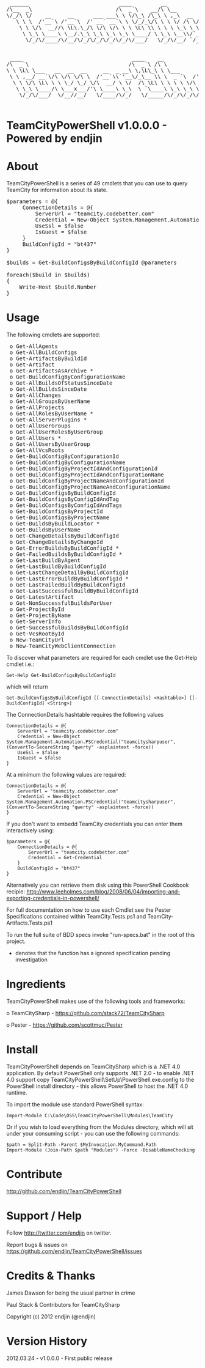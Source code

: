 <pre>
 ______                            ____         __                
/\__  _\                          /\  _`\    __/\ \__             
\/_/\ \/    __     __      ___ ___\ \ \/\_\ /\_\ \ ,_\  __  __    
   \ \ \  /'__`\ /'__`\  /' __` __`\ \ \/_/_\/\ \ \ \/ /\ \/\ \   
    \ \ \/\  __//\ \L\.\_/\ \/\ \/\ \ \ \L\ \\ \ \ \ \_\ \ \_\ \  
     \ \_\ \____\ \__/.\_\ \_\ \_\ \_\ \____/ \ \_\ \__\\/`____ \ 
      \/_/\/____/\/__/\/_/\/_/\/_/\/_/\/___/   \/_/\/__/ `/___/> \
                                                            /\___/
                                                            \/__/ 
 ____                                  ____    __              ___   ___      
/\  _`\                               /\  _`\ /\ \            /\_ \ /\_ \     
\ \ \L\ \___   __  __  __     __  _ __\ \,\L\_\ \ \___      __\//\ \\//\ \    
 \ \ ,__/ __`\/\ \/\ \/\ \  /'__`\\`'__\/_\__ \\ \  _ `\  /'__`\\ \ \ \ \ \   
  \ \ \/\ \L\ \ \ \_/ \_/ \/\  __/ \ \/  /\ \L\ \ \ \ \ \/\  __/ \_\ \_\_\ \_ 
   \ \_\ \____/\ \___x___/'\ \____\ \_\  \ `\____\ \_\ \_\ \____\/\____\\____\
    \/_/\/___/  \/__//__/   \/____/\/_/   \/_____/\/_/\/_/\/____/\/____//____/

</pre>

TeamCityPowerShell v1.0.0.0 - Powered by endjin
===============================================

About 
=====

TeamCityPowerShell is a series of 49 cmdlets that you can use to query TeamCity for information about its state.

<pre>
$parameters = @{ 
	 ConnectionDetails = @{
		 ServerUrl = "teamcity.codebetter.com"
		 Credential = New-Object System.Management.Automation.PSCredential("teamcitysharpuser", (ConvertTo-SecureString "qwerty" -asplaintext -force))
		 UseSsl = $false
		 IsGuest = $false 
	 }
	 BuildConfigId = "bt437"
}

$builds = Get-BuildConfigsByBuildConfigId @parameters

foreach($build in $builds)
{
	Write-Host $build.Number
}
</pre>


Usage
=====
The following cmdlets are supported:
<pre>
 o Get-AllAgents
 o Get-AllBuildConfigs
 o Get-ArtifactsByBuildId
 o Get-Artifact
 o Get-ArtifactsAsArchive *
 o Get-BuildConfigByConfigurationName
 o Get-AllBuildsOfStatusSinceDate
 o Get-AllBuildsSinceDate
 o Get-AllChanges
 o Get-AllGroupsByUserName
 o Get-AllProjects
 o Get-AllRolesByUserName *
 o Get-AllServerPlugins *
 o Get-AllUserGroups
 o Get-AllUserRolesByUserGroup
 o Get-AllUsers *
 o Get-AllUsersByUserGroup
 o Get-AllVcsRoots
 o Get-BuildConfigByConfigurationId
 o Get-BuildConfigByConfigurationName
 o Get-BuildConfigByProjectIdAndConfigurationId
 o Get-BuildConfigByProjectIdAndConfigurationName
 o Get-BuildConfigByProjectNameAndConfigurationId
 o Get-BuildConfigByProjectNameAndConfigurationName
 o Get-BuildConfigsByBuildConfigId
 o Get-BuildConfigsByConfigIdAndTag
 o Get-BuildConfigsByConfigIdAndTags
 o Get-BuildConfigsByProjectId
 o Get-BuildConfigsByProjectName
 o Get-BuildsByBuildLocator *
 o Get-BuildsByUserName
 o Get-ChangeDetailsByBuildConfigId
 o Get-ChangeDetailsByChangeId
 o Get-ErrorBuildsByBuildConfigId *
 o Get-FailedBuildsByBuildConfigId *
 o Get-LastBuildByAgent
 o Get-LastBuildByBuildConfigId
 o Get-LastChangeDetailByBuildConfigId
 o Get-LastErrorBuildByBuildConfigId *
 o Get-LastFailedBuildByBuildConfigId
 o Get-LastSuccessfulBuildByBuildConfigId
 o Get-LatestArtifact
 o Get-NonSuccessfulBuildsForUser
 o Get-ProjectById
 o Get-ProjectByName
 o Get-ServerInfo
 o Get-SuccessfulBuildsByBuildConfigId
 o Get-VcsRootById
 o New-TeamCityUrl
 o New-TeamCityWebClientConnection
</pre> 
To discover what parameters are required for each cmdlet use the Get-Help cmdlet i.e.:
 
	Get-Help Get-BuildConfigsByBuildConfigId

which will return

	Get-BuildConfigsByBuildConfigId [[-ConnectionDetails] <Hashtable>] [[-BuildConfigId] <String>]

The ConnectionDetails hashtable requires the following values

	ConnectionDetails = @{
		ServerUrl = "teamcity.codebetter.com"
		Credential = New-Object System.Management.Automation.PSCredential("teamcitysharpuser", (ConvertTo-SecureString "qwerty" -asplaintext -force))
		UseSsl = $false
		IsGuest = $false 
	}

At a minimum the following values are required:

	ConnectionDetails = @{
		ServerUrl = "teamcity.codebetter.com"
		Credential = New-Object System.Management.Automation.PSCredential("teamcitysharpuser", (ConvertTo-SecureString "qwerty" -asplaintext -force))
	}

If you don't want to embedd TeamCity credentials you can enter them interactively using:

	$parameters = @{ 
		ConnectionDetails = @{
			ServerUrl = "teamcity.codebetter.com"
			Credential = Get-Credential
		}
		BuildConfigId = "bt437"
	}

Alternatively you can retrieve them disk using this PowerShell Cookbook recipie: http://www.leeholmes.com/blog/2008/06/04/importing-and-exporting-credentials-in-powershell/

For full documentation on how to use each Cmdlet see the Pester Specifications contained within TeamCity.Tests.ps1 and TeamCity-Artifacts.Tests.ps1

To run the full suite of BDD specs invoke "run-specs.bat" in the root of this project.

 * denotes that the function has a ignored specification pending investigation
 
 
Ingredients
===========
TeamCityPowerShell makes use of the following tools and frameworks:

 o TeamCitySharp - https://github.com/stack72/TeamCitySharp 
 
 o Pester - https://github.com/scottmuc/Pester 


Install
=======

TeamCityPowerShell depends on TeamCitySharp which is a .NET 4.0 application. By default PowerShell only supports .NET 2.0 - to enable .NET 4.0 support copy TeamCityPowerShell\SetUp\PowerShell.exe.config to the PowerShell install directory - this allows PowerShell to host the .NET 4.0 runtime.

To import the module use standard PowerShell syntax:

	Import-Module C:\Code\OSS\TeamCityPowerShell\Modules\TeamCity

Or if you wish to load everything from the Modules directory, which will sit under your consuming script - you can use the following commands:
	
	$path = Split-Path -Parent $MyInvocation.MyCommand.Path
	Import-Module (Join-Path $path "Modules") -Force -DisableNameChecking


Contribute
==========
http://github.com/endjin/TeamCityPowerShell


Support / Help
==============
Follow http://twitter.com/endjin on twitter.

Report bugs & issues on https://github.com/endjin/TeamCityPowerShell/issues


Credits & Thanks
================
James Dawson for being the usual partner in crime

Paul Stack & Contributors for TeamCitySharp

Copyright (c) 2012 endjin (@endjin)


Version History
===============
2012.03.24 - v1.0.0.0 - First public release